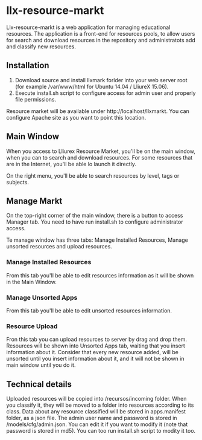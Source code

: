 # llx-resource-markt

Llx-resource-markt is a web application for managing educational resources. The application is a front-end for resources pools, to allow users for search and download resources in the repository and administratots add and classify new resources.

## Installation

1. Download source and install llxmark forlder into your web server root (for example /var/www/html for Ubuntu 14.04 / LliureX 15.06).
2. Execute install.sh script to configure access for admin user and properly file permissions.

Resource market will be available under http://localhost/llxmarkt. You can configure Apache site as you want to point this location.

## Main Window

When you access to Lliurex Resource Market, you'll be on the main window, when you can to search and download resources. For some resources that are in the Internet, you'll be able lo launch it directly.

On the right menu, you'll be able to search resources by level, tags or subjects.

## Manage Markt

On the top-right corner of the main window, there is a button to access Manager tab. You need to have run install.sh to configure administrator access. 

Te manage window has three tabs: Manage Installed Resources, Manage unsorted resources and upload resources.

### Manage Installed Resources

From this tab you'll be able to edit resources information as it will be shown in the Main Window.

### Manage Unsorted Apps

From this tab you'll be able to edit unsorted resources information.

### Resource Upload

Fron this tab you can upload resources to server by drag and drop them. Resources will be shown into Unsorted Apps tab, waiting that you insert information about it.
Consider that every new resource added, will be unsorted until you insert information about it, and it will not be shown in main window until you do it.


## Technical details

Uploaded resources will be copied into /recursos/incoming folder. When you classify it, they will be moved to a folder into resources according to its class.
Data about any resource classified will be stored in apps.manifest folder, as a json file.
The admin user name and password is stored in /models/cfg/admin.json. You can edit it if you want to modify it (note that password is stored in md5). You can too run install.sh script to modity it too.
